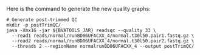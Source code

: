 Here is the command to generate the new quality graphs:

```{.bash}
# Generate post-trimmed QC
mkdir -p postTrimQC/
java -Xmx1G -jar ${BVATOOLS_JAR} readsqc --quality 33 \
  --read1 reads/normal/runBD06UFACXX_4/normal.t30l50.pair1.fastq.gz \
  --read2 reads/normal/runBD06UFACXX_4/normal.t30l50.pair2.fastq.gz \
  --threads 2 --regionName normalrunBD06UFACXX_4 --output postTrimQC/
```
